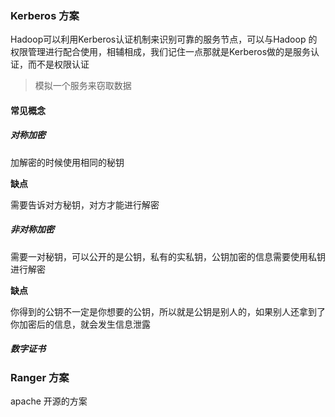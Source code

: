 ### Kerberos 方案

Hadoop可以利用Kerberos认证机制来识别可靠的服务节点，可以与Hadoop 的权限管理进行配合使用，相辅相成，我们记住一点那就是Kerberos做的是服务认证，而不是权限认证

> 模拟一个服务来窃取数据



#### 常见概念

##### 对称加密

加解密的时候使用相同的秘钥

**缺点**

需要告诉对方秘钥，对方才能进行解密



##### 非对称加密

需要一对秘钥，可以公开的是公钥，私有的实私钥，公钥加密的信息需要使用私钥进行解密

**缺点**

 你得到的公钥不一定是你想要的公钥，所以就是公钥是别人的，如果别人还拿到了你加密后的信息，就会发生信息泄露



##### 数字证书



### Ranger 方案

apache 开源的方案